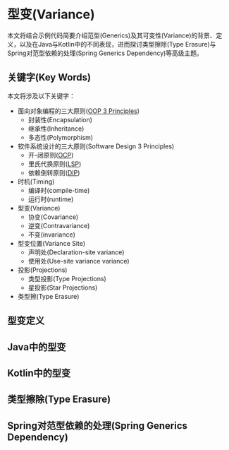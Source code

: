 # 型变(Variance)

本文将结合示例代码简要介绍范型(Generics)及其可变性(Variance)的背景、定义，以及在Java与Kotlin中的不同表现，进而探讨类型擦除(Type Erasure)与Spring对范型依赖的处理(Spring
Generics Dependency)等高级主题。

## 关键字(Key Words)

本文将涉及以下关键字：

- 面向对象编程的三大原则([OOP 3 Principles](https://www.d.umn.edu/~gshute/softeng/presentations/oo-principles.xhtml))
    - 封装性(Encapsulation)
    - 继承性(Inheritance)
    - 多态性(Polymorphism)
- 软件系统设计的三大原则(Software Design 3 Principles)
    - 开-闭原则([OCP](https://en.wikipedia.org/wiki/Open%E2%80%93closed_principle))
    - 里氏代换原则([LSP](https://en.wikipedia.org/wiki/Liskov_substitution_principle))
    - 依赖倒转原则([DIP](https://en.wikipedia.org/wiki/Dependency_inversion_principle))
- 时机(Timing)
    - 编译时(compile-time)
    - 运行时(runtime)
- 型变(Variance)
    - 协变(Covariance)
    - 逆变(Contravariance)
    - 不变(invariance)
- 型变位置(Variance Site)
    - 声明处(Declaration-site variance)
    - 使用处(Use-site variance variance)
- 投影(Projections)
    - 类型投影(Type Projections)
    - 星投影(Star Projections)
- 类型擦(Type Erasure)

## 型变定义

## Java中的型变

## Kotlin中的型变

## 类型擦除(Type Erasure)

## Spring对范型依赖的处理(Spring Generics Dependency)
